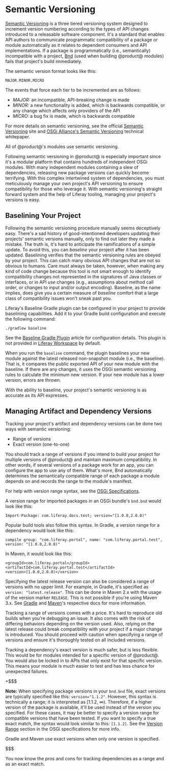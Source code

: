 # Semantic Versioning

[Semantic Versioning](https://semver.org/) is a three tiered versioning system
designed to increment version numbering according to the types of API changes
introduced to a releasable software component. It's a standard that enables API
authors to communicate programmatic compatibility of a package or module
automatically as it relates to dependent consumers and API implementations. If a
package is programmatically (i.e., semantically) incompatible with a project,
[Bnd](http://bnd.bndtools.org/) (used when building @product@ modules) fails
that project's build immediately.

The semantic version format looks like this:

    MAJOR.MINOR.MICRO

The events that force each tier to be incremented are as follows:

- *MAJOR:* an incompatible, API-breaking change is made
- *MINOR:* a new functionality is added, which is backwards compatible, or any
  change which affects only providers of the API
- *MICRO:* a bug fix is made, which is backwards compatible

For more details on semantic versioning, see the official
[Semantic Versioning](https://semver.org/) site and
[OSGi Alliance's Semantic Versioning](http://www.osgi.org/wp-content/uploads/SemanticVersioning1.pdf)
technical whitepaper.

All of @product@'s modules use semantic versioning.

Following semantic versioning in @product@ is especially important since it's a
modular platform that contains hundreds of independent OSGi modules. With many
independent modules containing a slew of dependencies, releasing new package
versions can quickly become terrifying. With this complex intertwined system of
dependencies, you must meticulously manage your own project's API versioning to
ensure compatibility for those who leverage it. With semantic versioning's
straight forward system and the help of Liferay tooling, managing your project's
versions is easy.

## Baselining Your Project

Following the semantic versioning procedure manually seems deceptively easy.
There's a sad history of good-intentioned developers updating their projects'
semantic versions manually, only to find out later they made a mistake. The
truth is, it's hard to anticipate the ramifications of a simple update. To avoid
this, you can *baseline* your project after it has been updated. Baselining
verifies that the semantic versioning rules are obeyed by your project. This can
catch many obvious API changes that are not so obvious to humans. Care must
always be taken, however, when making any kind of code change because this tool
is not smart enough to identify compatibility changes not represented in the
signatures of Java classes or interfaces, or in API *use* changes (e.g.,
assumptions about method call order, or changes to input and/or output
encoding). Baseline, as the name implies, does give you a certain measure of
*baseline* comfort that a large class of compatibility issues won't sneak past
you.

Liferay's Baseline Gradle plugin can be configured in your project to provide
baselining capabilities. Add it to your Gradle build configuration and execute
the following command:

    ./gradlew baseline

See the
[Baseline Gradle Plugin](/develop/reference/-/knowledge_base/7-1/baseline-gradle-plugin)
article for configuration details. This plugin is not provided in
[Liferay Workspace](/develop/tutorials/-/knowledge_base/7-1/liferay-workspace)
by default.

When you run the `baseline` command, the plugin baselines your new module
against the latest released non-snapshot module (i.e., the baseline). That is,
it compares the public exported API of your new module with the baseline. If
there are any changes, it uses the OSGi semantic versioning rules to calculate
the minimum new version. If your new module has a lower version, errors are
thrown.

With the ability to baseline, your project's semantic versioning is as accurate
as its API expresses.

## Managing Artifact and Dependency Versions

Tracking your project's artifact and dependency versions can be done two ways
with semantic versioning:

- Range of versions
- Exact version (one-to-one)

You should track a range of versions if you intend to build your project for
multiple versions of @product@ and maintain maximum compatibility. In other
words, if several versions of a package work for an app, you can configure the
app to use any of them. What's more, Bnd automatically determines the
semantically compatible range of each package a module depends on and records
the range to the module's manifest.

For help with version range syntax, see the
[OSGi Specifications](https://osgi.org/specification/osgi.core/7.0.0/framework.module.html#i3189032).

A version range for imported packages in an OSGi bundle's `bnd.bnd` would look
like this:

    Import-Package: com.liferay.docs.test; version="[1.0.0,2.0.0)"

Popular build tools also follow this syntax. In Gradle, a version range for a
dependency would look like this:

    compile group: "com.liferay.portal", name: "com.liferay.portal.test", version: "[1.0.0,2.0.0)"

In Maven, it would look like this:

    <groupId>com.liferay.portal</groupId>
    <artifactId>com.liferay.portal.test</artifactId>
    <version>[1.0.0,2.0.0)</version>

Specifying the latest release version can also be considered a range of versions
with no upper limit. For example, in Gradle, it's specified as `version:
"latest.release"`. This can be done in Maven 2.x with the usage of the version
marker `RELEASE`. This is not possible if you're using Maven 3.x. See
[Gradle](https://gradle.org/docs/) and
[Maven](http://maven.apache.org/guides/)'s respective docs for more information.

Tracking a range of versions comes with a price. It's hard to reproduce old
builds when you're debugging an issue. It also comes with the risk of differing
behaviors depending on the version used. Also, relying on the latest release
could break compatibility with your project if a major change is introduced. You
should proceed with caution when specifying a range of versions and ensure it's
thoroughly tested on all included versions.

Tracking a dependency's exact version is much safer, but is less flexible. This
would be for modules intended for a specific version of @product@. You would
also be locked in to APIs that only exist for that specific version. This means
your module is much easier to test and has less chance for unexpected failures.

+$$$

**Note:** When specifying package versions in your `bnd.bnd` file, exact
versions are typically specified like this: `version="1.1.2"`. However, this
syntax is technically a range; it is interpreted as [1.1.2, &#8734;). Therefore,
if a higher version of the package is available, it'll be used instead of the
version you specified. For these cases, it may be better to specify a version
range for compatible versions that have been tested. If you want to specify a
true exact match, the syntax would look similar to this: `[1.1.2]`. See the
[Version Range](https://osgi.org/specification/osgi.core/7.0.0/framework.module.html#i3189032)
section in the OSGi specifications for more info.

Gradle and Maven use exact versions when only one version is specified.

$$$

You now know the pros and cons for tracking dependencies as a range and as an
exact match.
